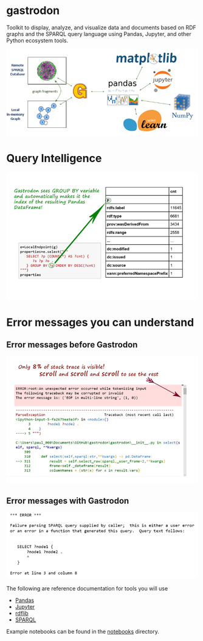 

# gastrodon

Toolkit to display,  analyze,  and visualize data and documents based on RDF graphs and the SPARQL query language using Pandas,  Jupyter, and other Python ecosystem tools.

![Gastrodon Links SPARQL to Pandas](art/logo-hero.png)

# Query Intelligence

![Query Intelligence](art/query-intelligence.png)

# Error messages you can understand
## Error messages before Gastrodon

![Awful Stack Trace](art/awful-stack-trace.png)
## Error messages with Gastrodon
![Good Error Message](art/good-error-message.png)

The following are reference documentation for tools you will use

* [Pandas](http://pandas.pydata.org/pandas-docs/stable/)
* [Jupyter](http://jupyter.org/index.html)
* [rdflib](https://github.com/RDFLib/rdflib#readme)
* [SPARQL](http://www.w3.org/TR/2013/REC-sparql11-query-20130321/#basicpatterns)

Example notebooks can be found in the [notebooks](notebooks) directory.
